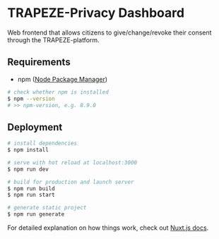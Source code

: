 # TRAPEZE-Privacy Dashboard

Web frontend that allows citizens to give/change/revoke their consent through the TRAPEZE-platform.

## Requirements

- npm ([Node Package Manager](https://nodejs.org/en/download/))

```bash
# check whether npm is installed
$ npm --version
# >> npm-version, e.g. 8.9.0
```

## Deployment

```bash
# install dependencies
$ npm install

# serve with hot reload at localhost:3000
$ npm run dev

# build for production and launch server
$ npm run build
$ npm run start

# generate static project
$ npm run generate
```

For detailed explanation on how things work, check out [Nuxt.js docs](https://nuxtjs.org).

